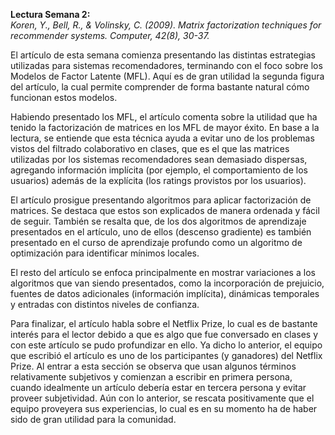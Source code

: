 <b>Lectura Semana 2:</b>  
<i>Koren, Y., Bell, R., & Volinsky, C. (2009). Matrix factorization techniques for recommender systems. Computer, 42(8), 30-37.</i>

El artículo de esta semana comienza presentando las distintas estrategias utilizadas para sistemas recomendadores, terminando con el foco sobre los Modelos de Factor Latente (MFL). Aquí es de gran utilidad la segunda figura del artículo, la cual permite comprender de forma bastante natural cómo funcionan estos modelos.

Habiendo presentado los MFL, el artículo comenta sobre la utilidad que ha tenido la factorización de matrices en los MFL de mayor éxito. En base a la lectura, se entiende que esta técnica ayuda a evitar uno de los problemas vistos del filtrado colaborativo en clases, que es el que las matrices utilizadas por los sistemas recomendadores sean demasiado dispersas, agregando información implícita (por ejemplo, el comportamiento de los usuarios) además de la explícita (los ratings provistos por los usuarios).

El artículo prosigue presentando algoritmos para aplicar factorización de matrices. Se destaca que estos son explicados de manera ordenada y fácil de seguir. También se resalta que, de los dos algoritmos de aprendizaje presentados en el artículo, uno de ellos (descenso gradiente) es también presentado en el curso de aprendizaje profundo como un algoritmo de optimización para identificar mínimos locales.

El resto del artículo se enfoca principalmente en mostrar variaciones a los algoritmos que van siendo presentados, como la incorporación de prejuicio, fuentes de datos adicionales (información implícita), dinámicas temporales y entradas con distintos niveles de confianza.

Para finalizar, el artículo habla sobre el Netflix Prize, lo cual es de bastante interés para el lector debido a que es algo que fue conversado en clases y con este artículo se pudo profundizar en ello. Ya dicho lo anterior, el equipo que escribió el artículo es uno de los participantes (y ganadores) del Netflix Prize. Al entrar a esta sección se observa que usan algunos términos relativamente subjetivos y comienzan a escribir en primera persona, cuando idealmente un artículo debería estar en tercera persona y evitar proveer subjetividad. Aún con lo anterior, se rescata positivamente que el equipo proveyera sus experiencias, lo cual es en su momento ha de haber sido de gran utilidad para la comunidad.
